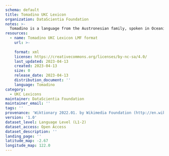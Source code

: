 ```yaml
---
schema: default
title: Tomadino UKC Lexicon
organization: DataScientia Foundation
notes: >-
  Tomadino is a language from the Austronesian family, spoken in Oceania. The UKC Lexicon of Tomadino is represented as a lexico-semantic network. It consists of words, word senses, synsets, as well as sense-level and synset-level relationships.
resources:
  - name: Tomadino UKC Lexicon LMF format
    url: >-
      
    format: xml
    license: https://creativecommons.org/licenses/by-nc-sa/4.0/
    last_updated: 2023-04-13
    created: 2023-04-13
    size: 0
    release_date: 2023-04-13
    distribution_document: ''
    language: Tomadino
category:
  - UKC Lexicons
maintainer: DataScientia Foundation
maintainer_email: ''
tags: ''
provenance: 'Wiktionary 2022.01. by Wikimedia Foundation (http://en.wiktionary.org); Princeton WordNet 2.1 by Princeton University (https://wordnet.princeton.edu)'
version: '1.0'
dataset_level: Language Level (L1-2)
dataset_access: Open Access
dataset_description: ''
landing_page: ''
latitude_map: -2.67
longitude_map: 122.0
---
```

